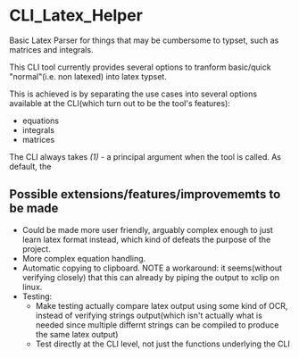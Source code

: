 # CLI_Latex_Helper
Basic Latex Parser for things that may be cumbersome to typset, such as matrices and integrals. 

This CLI tool currently provides several options to tranform basic/quick "normal"(i.e. non latexed) into latex typset. 

This is achieved is by separating the use cases into several options available at the CLI(which turn out to be the tool's features):

- equations
- integrals
- matrices

The CLI always takes _(1)_ - a principal argument  when the tool is called. As default, the



## Possible extensions/features/improvememts to be made

- Could be made more user friendly, arguably complex enough to just learn latex format instead, which kind of defeats the purpose of the project.
- More complex equation handling.
- Automatic copying to clipboard. NOTE a workaround:  it seems(without verifying closely) that this can already by piping the output to xclip on linux.
- Testing: 
    - Make testing actually compare latex output using some kind of OCR, instead of verifying strings output(which isn't actually what is needed since multiple differnt strings can be compiled to produce the same latex output)
    - Test directly at the CLI level, not just the functions underlying the CLI